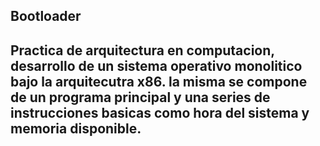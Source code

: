 <h2>Bootloader<h2>

<span>Practica de arquitectura en computacion, desarrollo de un sistema operativo monolitico bajo la arquitecutra x86.
la misma se compone de un programa principal y una series de instrucciones basicas como hora del sistema y memoria disponible. 
</span>
